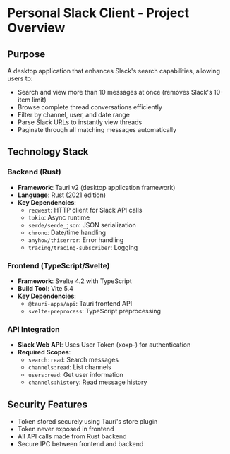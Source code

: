 # Personal Slack Client - Project Overview

## Purpose
A desktop application that enhances Slack's search capabilities, allowing users to:
- Search and view more than 10 messages at once (removes Slack's 10-item limit)
- Browse complete thread conversations efficiently
- Filter by channel, user, and date range
- Parse Slack URLs to instantly view threads
- Paginate through all matching messages automatically

## Technology Stack

### Backend (Rust)
- **Framework**: Tauri v2 (desktop application framework)
- **Language**: Rust (2021 edition)
- **Key Dependencies**:
  - `reqwest`: HTTP client for Slack API calls
  - `tokio`: Async runtime
  - `serde/serde_json`: JSON serialization
  - `chrono`: Date/time handling
  - `anyhow/thiserror`: Error handling
  - `tracing/tracing-subscriber`: Logging

### Frontend (TypeScript/Svelte)
- **Framework**: Svelte 4.2 with TypeScript
- **Build Tool**: Vite 5.4
- **Key Dependencies**:
  - `@tauri-apps/api`: Tauri frontend API
  - `svelte-preprocess`: TypeScript preprocessing

### API Integration
- **Slack Web API**: Uses User Token (xoxp-) for authentication
- **Required Scopes**:
  - `search:read`: Search messages
  - `channels:read`: List channels
  - `users:read`: Get user information
  - `channels:history`: Read message history

## Security Features
- Token stored securely using Tauri's store plugin
- Token never exposed in frontend
- All API calls made from Rust backend
- Secure IPC between frontend and backend